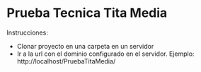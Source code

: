 # Prueba Tecnica Tita Media

Instrucciones:

- Clonar proyecto en una carpeta en un servidor
- Ir a la url con el dominio configurado en el servidor. Ejemplo: http://localhost/PruebaTitaMedia/
